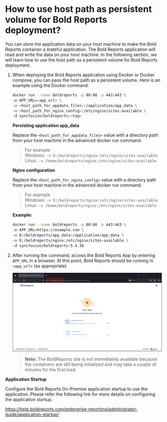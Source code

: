# How to use host path as persistent volume for Bold Reports deployment?

You can store the application data on your host machine to make the Bold Reports container a stateful application. The Bold Reports application will read and write the data on your host machine. In the following section, we will learn how to use the host path as a persistent volume for Bold Reports deployment.

1. When deploying the Bold Reports application using Docker or Docker compose, you can pass the host path as a persistent volume. Here is an example using the Docker command.
   ```sh
   docker run --name boldreports -p 80:80 -p 443:443 \
   -e APP_URL=<app_url> \
   -v <host_path_for_appdata_files>:/application/app_data \
   -v <host_path_for_nginx_config>:/etc/nginx/sites-available \
   -d syncfusion/boldreports:<tag>
   ```

   **Persisting application app_data**

   Replace the `<host_path_for_appdata_files>` value with a directory path from your host machine in the advanced docker run command.
   > For example </br>
   > Windows: `-v D:/boldreports/nginx:/etc/nginx/sites-available`</br>
   > Linux: `-v /home/boldreports/nginx:/etc/nginx/sites-available`


   **Nginx configuration**

   Replace the `<host_path_for_nginx_config>` value with a directory path from your host machine in the advanced docker run command.

   > For example </br>
   > Windows: `-v D:/boldreports/nginx:/etc/nginx/sites-available`</br>
   > Linux: `-v /home/boldreports/nginx:/etc/nginx/sites-available`

   **Example:**
   ```sh
   docker run --name boldreports -p 80:80 -p 443:443 \
   -e APP_URL=https://example.com \
   -v D:/boldreports/app_data:/application/app_data \
   -v D:/boldreports/nginx:/etc/nginx/sites-available \
   -d syncfusion/boldreports:5.4.30
   ```

2. After running the command, access the Bold Reports App by entering `APP_URL` in a browser. At this point, Bold Reports should be running in `<app_url>` (as appropriate)

   ![docker-startup](../docs/images/docker-startup.png)
   > **Note:** The BoldReports site is not immediately available because the containers are still being initialized and may take a couple of minutes for the first load.

**Application Startup**

Configure the Bold Reports On-Premise application startup to use the application. Please refer the following link for more details on configuring the application startup.

https://help.boldreports.com/enterprise-reporting/administrator-guide/application-startup/